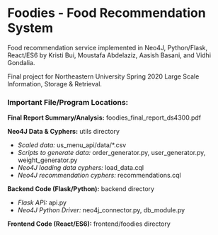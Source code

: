 # Foodies - Food Recommendation System

Food recommendation service implemented in Neo4J, Python/Flask, React/ES6 by Kristi Bui, Moustafa Abdelaziz, Aasish Basani, and Vidhi Gondalia.

Final project for Northeastern University Spring 2020 Large Scale Information, Storage & Retrieval.

### Important File/Program Locations:

**Final Report Summary/Analysis:** foodies_final_report_ds4300.pdf

**Neo4J Data & Cyphers:** utils directory
- *Scaled data:* us_menu_api/data/*.csv
- *Scripts to generate data:* order_generator.py, user_generator.py, weight_generator.py
- *Neo4J loading data cyphers:* load_data.cql
- *Neo4J recommendation cyphers:* recommendations.cql

**Backend Code (Flask/Python):** backend directory
- *Flask API:* api.py
- *Neo4J Python Driver:* neo4j_connector.py, db_module.py

**Frontend Code (React/ES6):** frontend/foodies directory

